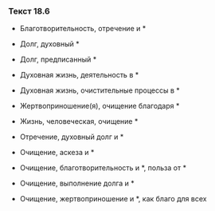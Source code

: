 ### Текст 18.6

- Благотворительность, отречение и *

- Долг, духовный *

- Долг, предписанный *

- Духовная жизнь, деятельность в *

- Духовная жизнь, очистительные процессы в *

- Жертвоприношение(я), очищение благодаря *

- Жизнь, человеческая, очищение *

- Отречение, духовный долг и *

- Очищение, аскеза и *

- Очищение, благотворительность и *, польза от *

- Очищение, выполнение долга и *

- Очищение, жертвоприношение и *, как благо для всех
	
